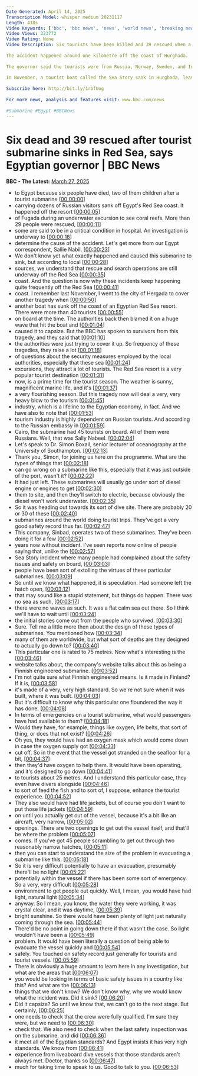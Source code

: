 ```yaml
---
Date Generated: April 14, 2025
Transcription Model: whisper medium 20231117
Length: 418s
Video Keywords: ['bbc', 'bbc news', 'news', 'world news', 'breaking news', 'us news', 'world', 'america', 'usa', 'usa news', 'india news']
Video Views: 323772
Video Rating: None
Video Description: Six tourists have been killed and 39 rescued when a submarine sank in the Egyptian Red Sea, the local governor confirmed .
 
The accident happened around one kilometre off the coast of Hurghada.
 
The governor said the tourists were from Russia, Norway, Sweden, and India - all six who died were Russian.
 
In November, a tourist boat called the Sea Story sank in Hurghada, leaving 11 dead or missing - including a British couple - and 35 survivors.
 
Subscribe here: http://bit.ly/1rbfUog
 
For more news, analysis and features visit: www.bbc.com/news
 
#Submarine #Egypt #BBCNews
---
```


# Six dead and 39 rescued after tourist submarine sinks in Red Sea, says Egyptian governor | BBC News
**BBC - The Latest:** [March 27, 2025](https://www.youtube.com/watch?v=2puhYRQ5Dcc)
*  to Egypt because six people have died, two of them children after a tourist submarine [[00:00:00](https://www.youtube.com/watch?v=2puhYRQ5Dcc&t=0.0s)]
*  carrying dozens of Russian visitors sank off Egypt's Red Sea coast. It happened off the resort [[00:00:05](https://www.youtube.com/watch?v=2puhYRQ5Dcc&t=5.76s)]
*  of Fugada during an underwater excursion to see coral reefs. More than 29 people were rescued, [[00:00:11](https://www.youtube.com/watch?v=2puhYRQ5Dcc&t=11.76s)]
*  some are said to be in a critical condition in hospital. An investigation is underway to [[00:00:18](https://www.youtube.com/watch?v=2puhYRQ5Dcc&t=18.48s)]
*  determine the cause of the accident. Let's get more from our Egypt correspondent, Sallie Nabil. [[00:00:23](https://www.youtube.com/watch?v=2puhYRQ5Dcc&t=23.2s)]
*  We don't know yet what exactly happened and caused this submarine to sink, but according to local [[00:00:28](https://www.youtube.com/watch?v=2puhYRQ5Dcc&t=28.96s)]
*  sources, we understand that rescue and search operations are still underway off the Red Sea [[00:00:35](https://www.youtube.com/watch?v=2puhYRQ5Dcc&t=35.84s)]
*  coast. And the question is now why these incidents keep happening quite frequently off the Red Sea [[00:00:41](https://www.youtube.com/watch?v=2puhYRQ5Dcc&t=41.84s)]
*  coast. I remember last November, I went to the city of Hergada to cover another tragedy when [[00:00:50](https://www.youtube.com/watch?v=2puhYRQ5Dcc&t=50.16s)]
*  another boat has sunk off the coast of an Egyptian Red Sea resort. There were more than 40 tourists [[00:00:55](https://www.youtube.com/watch?v=2puhYRQ5Dcc&t=55.76s)]
*  on board at the time. The authorities back then blamed it on a huge wave that hit the boat and [[00:01:04](https://www.youtube.com/watch?v=2puhYRQ5Dcc&t=64.0s)]
*  caused it to capsize. But the BBC has spoken to survivors from this tragedy, and they said that [[00:01:10](https://www.youtube.com/watch?v=2puhYRQ5Dcc&t=70.72s)]
*  the authorities were just trying to cover it up. So frequency of these tragedies, they raise a lot [[00:01:18](https://www.youtube.com/watch?v=2puhYRQ5Dcc&t=78.4s)]
*  of questions about the security measures employed by the local authorities, especially that these sea [[00:01:24](https://www.youtube.com/watch?v=2puhYRQ5Dcc&t=84.08s)]
*  excursions, they attract a lot of tourists. The Red Sea resort is a very popular tourist destination [[00:01:31](https://www.youtube.com/watch?v=2puhYRQ5Dcc&t=91.03999999999999s)]
*  now, is a prime time for the tourist season. The weather is sunny, magnificent marine life, and it's [[00:01:37](https://www.youtube.com/watch?v=2puhYRQ5Dcc&t=97.6s)]
*  a very flourishing season. But this tragedy now will deal a very, very heavy blow to the tourism [[00:01:45](https://www.youtube.com/watch?v=2puhYRQ5Dcc&t=105.52s)]
*  industry, which is a lifeline to the Egyptian economy, in fact. And we have also to note that [[00:01:53](https://www.youtube.com/watch?v=2puhYRQ5Dcc&t=113.2s)]
*  tourism industry is highly dependent on Russian tourists. And according to the Russian embassy in [[00:01:59](https://www.youtube.com/watch?v=2puhYRQ5Dcc&t=119.12s)]
*  Cairo, the submarine had 45 tourists on board. All of them were Russians. Well, that was Sally Nabeel. [[00:02:04](https://www.youtube.com/watch?v=2puhYRQ5Dcc&t=124.96000000000001s)]
*  Let's speak to Dr. Simon Boxall, senior lecturer of oceanography at the University of Southampton. [[00:02:13](https://www.youtube.com/watch?v=2puhYRQ5Dcc&t=133.04s)]
*  Thank you, Simon, for joining us here on the programme. What are the types of things that [[00:02:18](https://www.youtube.com/watch?v=2puhYRQ5Dcc&t=138.32s)]
*  can go wrong on a submarine like this, especially that it was just outside of the port, wasn't it? [[00:02:22](https://www.youtube.com/watch?v=2puhYRQ5Dcc&t=142.79999999999998s)]
*  It had just left. These submarines will usually go under sort of diesel engine or engines to get [[00:02:30](https://www.youtube.com/watch?v=2puhYRQ5Dcc&t=150.32s)]
*  them to site, and then they'll switch to electric, because obviously the diesel won't work underwater. [[00:02:35](https://www.youtube.com/watch?v=2puhYRQ5Dcc&t=155.2s)]
*  So it was heading out towards its sort of dive site. There are probably 20 or 30 of these [[00:02:40](https://www.youtube.com/watch?v=2puhYRQ5Dcc&t=160.79999999999998s)]
*  submarines around the world doing tourist trips. They've got a very good safety record thus far. [[00:02:47](https://www.youtube.com/watch?v=2puhYRQ5Dcc&t=167.12s)]
*  This company, Sinbad, operates two of these submarines. They've been doing it for a few [[00:02:52](https://www.youtube.com/watch?v=2puhYRQ5Dcc&t=172.96s)]
*  years now without incident. I've seen reports now online of people saying that, unlike the [[00:02:57](https://www.youtube.com/watch?v=2puhYRQ5Dcc&t=177.92000000000002s)]
*  Sea Story incident where many people had complained about the safety issues and safety on board, [[00:03:03](https://www.youtube.com/watch?v=2puhYRQ5Dcc&t=183.6s)]
*  people have been sort of extolling the virtues of these particular submarines. [[00:03:09](https://www.youtube.com/watch?v=2puhYRQ5Dcc&t=189.12s)]
*  So until we know what happened, it is speculation. Had someone left the hatch open, [[00:03:12](https://www.youtube.com/watch?v=2puhYRQ5Dcc&t=192.56s)]
*  that may sound like a stupid statement, but things do happen. There was no sea as such, [[00:03:17](https://www.youtube.com/watch?v=2puhYRQ5Dcc&t=197.44s)]
*  there were no waves as such. It was a flat calm sea out there. So I think we'll have to wait until [[00:03:24](https://www.youtube.com/watch?v=2puhYRQ5Dcc&t=204.0s)]
*  the initial stories come out from the people who survived. [[00:03:30](https://www.youtube.com/watch?v=2puhYRQ5Dcc&t=210.72s)]
*  Sure. Tell me a little more then about the design of these types of submarines. You mentioned how [[00:03:34](https://www.youtube.com/watch?v=2puhYRQ5Dcc&t=214.16s)]
*  many of them are worldwide, but what sort of depths are they designed to actually go down to? [[00:03:40](https://www.youtube.com/watch?v=2puhYRQ5Dcc&t=220.48s)]
*  This particular one is rated to 75 metres. Now what's interesting is the [[00:03:46](https://www.youtube.com/watch?v=2puhYRQ5Dcc&t=226.64s)]
*  website talks about, the company's website talks about this as being a Finnish engineered submarine. [[00:03:52](https://www.youtube.com/watch?v=2puhYRQ5Dcc&t=232.07999999999998s)]
*  I'm not quite sure what Finnish engineered means. Is it made in Finland? If it is, [[00:03:58](https://www.youtube.com/watch?v=2puhYRQ5Dcc&t=238.95999999999998s)]
*  it's made of a very, very high standard. So we're not sure when it was built, where it was built. [[00:04:03](https://www.youtube.com/watch?v=2puhYRQ5Dcc&t=243.12s)]
*  But it's difficult to know why this particular one floundered the way it has done. [[00:04:08](https://www.youtube.com/watch?v=2puhYRQ5Dcc&t=248.96s)]
*  In terms of emergencies on a tourist submarine, what would passengers have had available to them? [[00:04:18](https://www.youtube.com/watch?v=2puhYRQ5Dcc&t=258.0s)]
*  Would they have, for example, things like oxygen, life belts, that sort of thing, or does that not exist? [[00:04:26](https://www.youtube.com/watch?v=2puhYRQ5Dcc&t=266.72s)]
*  Oh yes, they would have had an oxygen mask which would come down in case the oxygen supply got [[00:04:33](https://www.youtube.com/watch?v=2puhYRQ5Dcc&t=273.28s)]
*  cut off. So in the event that the vessel got stranded on the seafloor for a bit, [[00:04:37](https://www.youtube.com/watch?v=2puhYRQ5Dcc&t=277.12s)]
*  then they'd have oxygen to help them. It would have been operating, and it's designed to go down [[00:04:41](https://www.youtube.com/watch?v=2puhYRQ5Dcc&t=281.44s)]
*  to tourists about 25 metres. And I understand this particular case, they even have divers alongside [[00:04:46](https://www.youtube.com/watch?v=2puhYRQ5Dcc&t=286.24s)]
*  to sort of feed the fish and to sort of, I suppose, enhance the tourist experience. [[00:04:52](https://www.youtube.com/watch?v=2puhYRQ5Dcc&t=292.88s)]
*  They also would have had life jackets, but of course you don't want to put those life jackets [[00:04:59](https://www.youtube.com/watch?v=2puhYRQ5Dcc&t=299.6s)]
*  on until you actually get out of the vessel, because it's a bit like an aircraft, very narrow, [[00:05:02](https://www.youtube.com/watch?v=2puhYRQ5Dcc&t=302.64s)]
*  openings. There are two openings to get out the vessel itself, and that'll be where the problem [[00:05:07](https://www.youtube.com/watch?v=2puhYRQ5Dcc&t=307.12s)]
*  comes. If you've got 45 people scrambling to get out through two reasonably narrow hatches, [[00:05:11](https://www.youtube.com/watch?v=2puhYRQ5Dcc&t=311.36s)]
*  then you can start to understand the size of the problem in evacuating a submarine like this. [[00:05:18](https://www.youtube.com/watch?v=2puhYRQ5Dcc&t=318.48s)]
*  So it is very difficult potentially to have an evacuation, presumably there'll be no light [[00:05:22](https://www.youtube.com/watch?v=2puhYRQ5Dcc&t=322.88s)]
*  potentially within the vessel if there has been some sort of emergency. So a very, very difficult [[00:05:28](https://www.youtube.com/watch?v=2puhYRQ5Dcc&t=328.8s)]
*  environment to get people out quickly. Well, I mean, you would have had light, natural light [[00:05:34](https://www.youtube.com/watch?v=2puhYRQ5Dcc&t=334.8s)]
*  anyway. So I mean, you know, the water they were working, it was crystal clear, and it was daytime, [[00:05:39](https://www.youtube.com/watch?v=2puhYRQ5Dcc&t=339.28000000000003s)]
*  bright sunshine. So there would have been plenty of light just naturally coming through the sea. [[00:05:44](https://www.youtube.com/watch?v=2puhYRQ5Dcc&t=344.96000000000004s)]
*  There'd be no point in going down there if that wasn't the case. So light wouldn't have been a [[00:05:49](https://www.youtube.com/watch?v=2puhYRQ5Dcc&t=349.84000000000003s)]
*  problem. It would have been literally a question of being able to evacuate the vessel quickly and [[00:05:54](https://www.youtube.com/watch?v=2puhYRQ5Dcc&t=354.56s)]
*  safely. You touched on safety record just generally for tourists and tourist vessels. [[00:05:59](https://www.youtube.com/watch?v=2puhYRQ5Dcc&t=359.52s)]
*  There is obviously a huge amount to learn here in any investigation, but what are the areas that [[00:06:07](https://www.youtube.com/watch?v=2puhYRQ5Dcc&t=367.03999999999996s)]
*  you would be looking in terms of basic safety issues in a country like this? And what are the [[00:06:13](https://www.youtube.com/watch?v=2puhYRQ5Dcc&t=373.44s)]
*  things that we don't know? We don't know why, why we would know what the incident was. Did it sink? [[00:06:20](https://www.youtube.com/watch?v=2puhYRQ5Dcc&t=380.0s)]
*  Did it capsize? So until we know that, we can't go to the next stage. But certainly, [[00:06:25](https://www.youtube.com/watch?v=2puhYRQ5Dcc&t=385.84s)]
*  one needs to check that the crew were fully qualified. I'm sure they were, but we need to [[00:06:30](https://www.youtube.com/watch?v=2puhYRQ5Dcc&t=390.96s)]
*  check that. We also need to check when the last safety inspection was on the submarine, and did [[00:06:36](https://www.youtube.com/watch?v=2puhYRQ5Dcc&t=396.79999999999995s)]
*  it meet all of the Egyptian standards? And Egypt insists it has very high standards. We know from [[00:06:41](https://www.youtube.com/watch?v=2puhYRQ5Dcc&t=401.91999999999996s)]
*  experience from liveaboard dive vessels that those standards aren't always met. Doctor, thanks so [[00:06:47](https://www.youtube.com/watch?v=2puhYRQ5Dcc&t=407.91999999999996s)]
*  much for taking time to speak to us. Good to talk to you. [[00:06:53](https://www.youtube.com/watch?v=2puhYRQ5Dcc&t=413.84s)]
